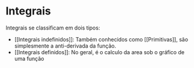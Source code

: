 # Integrais 
Integrais se classificam em dois tipos:
- [[Integrais indefinidos]]: Também conhecidos como [[Primitivas]], são simplesmente a anti-derivada da função.
- [[Integrais definidos]]: No geral, é o calculo da area sob o gráfico de uma função